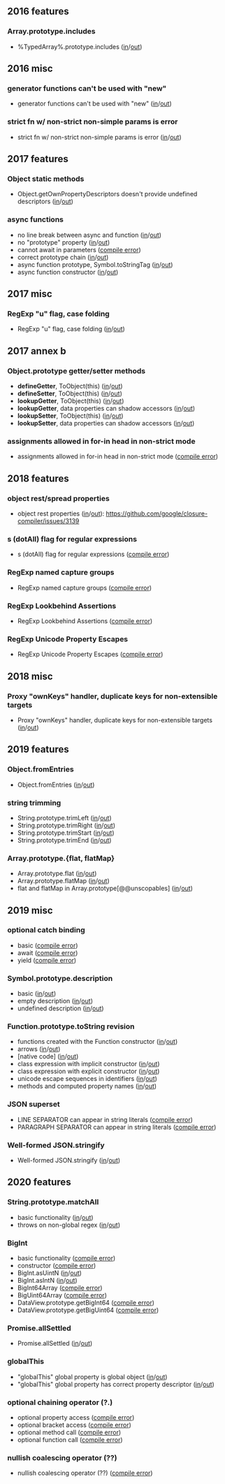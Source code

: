 
## 2016 features

### Array.prototype.includes
- %TypedArray%.prototype.includes ([in](https://github.com/teppeis/closure-compiler-es6-compat-table/blob/master/es2016plus/v20190106/2016_features/Array.prototype.includes/%25TypedArray%25.prototype.includes/in.js)/[out](https://github.com/teppeis/closure-compiler-es6-compat-table/blob/master/es2016plus/v20190106/2016_features/Array.prototype.includes/%25TypedArray%25.prototype.includes/out.js))

## 2016 misc

### generator functions can't be used with "new"
- generator functions can't be used with "new" ([in](https://github.com/teppeis/closure-compiler-es6-compat-table/blob/master/es2016plus/v20190106/2016_misc/generator_functions_cant_be_used_with_new/in.js)/[out](https://github.com/teppeis/closure-compiler-es6-compat-table/blob/master/es2016plus/v20190106/2016_misc/generator_functions_cant_be_used_with_new/out.js))

### strict fn w/ non-strict non-simple params is error
- strict fn w/ non-strict non-simple params is error ([in](https://github.com/teppeis/closure-compiler-es6-compat-table/blob/master/es2016plus/v20190106/2016_misc/strict_fn_w__non-strict_non-simple_params_is_error/in.js)/[out](https://github.com/teppeis/closure-compiler-es6-compat-table/blob/master/es2016plus/v20190106/2016_misc/strict_fn_w__non-strict_non-simple_params_is_error/out.js))

## 2017 features

### Object static methods
- Object.getOwnPropertyDescriptors doesn't provide undefined descriptors ([in](https://github.com/teppeis/closure-compiler-es6-compat-table/blob/master/es2016plus/v20190106/2017_features/Object_static_methods/Object.getOwnPropertyDescriptors_doesnt_provide_undefined_descriptors/in.js)/[out](https://github.com/teppeis/closure-compiler-es6-compat-table/blob/master/es2016plus/v20190106/2017_features/Object_static_methods/Object.getOwnPropertyDescriptors_doesnt_provide_undefined_descriptors/out.js))

### async functions
- no line break between async and function ([in](https://github.com/teppeis/closure-compiler-es6-compat-table/blob/master/es2016plus/v20190106/2017_features/async_functions/no_line_break_between_async_and_function/in.js)/[out](https://github.com/teppeis/closure-compiler-es6-compat-table/blob/master/es2016plus/v20190106/2017_features/async_functions/no_line_break_between_async_and_function/out.js))
- no "prototype" property ([in](https://github.com/teppeis/closure-compiler-es6-compat-table/blob/master/es2016plus/v20190106/2017_features/async_functions/no_prototype_property/in.js)/[out](https://github.com/teppeis/closure-compiler-es6-compat-table/blob/master/es2016plus/v20190106/2017_features/async_functions/no_prototype_property/out.js))
- cannot await in parameters ([compile error](https://github.com/teppeis/closure-compiler-es6-compat-table/blob/master/es2016plus/v20190106/2017_features/async_functions/cannot_await_in_parameters/error.txt))
- correct prototype chain ([in](https://github.com/teppeis/closure-compiler-es6-compat-table/blob/master/es2016plus/v20190106/2017_features/async_functions/correct_prototype_chain/in.js)/[out](https://github.com/teppeis/closure-compiler-es6-compat-table/blob/master/es2016plus/v20190106/2017_features/async_functions/correct_prototype_chain/out.js))
- async function prototype, Symbol.toStringTag ([in](https://github.com/teppeis/closure-compiler-es6-compat-table/blob/master/es2016plus/v20190106/2017_features/async_functions/async_function_prototype%2C_Symbol.toStringTag/in.js)/[out](https://github.com/teppeis/closure-compiler-es6-compat-table/blob/master/es2016plus/v20190106/2017_features/async_functions/async_function_prototype%2C_Symbol.toStringTag/out.js))
- async function constructor ([in](https://github.com/teppeis/closure-compiler-es6-compat-table/blob/master/es2016plus/v20190106/2017_features/async_functions/async_function_constructor/in.js)/[out](https://github.com/teppeis/closure-compiler-es6-compat-table/blob/master/es2016plus/v20190106/2017_features/async_functions/async_function_constructor/out.js))

## 2017 misc

### RegExp "u" flag, case folding
- RegExp "u" flag, case folding ([in](https://github.com/teppeis/closure-compiler-es6-compat-table/blob/master/es2016plus/v20190106/2017_misc/RegExp_u_flag%2C_case_folding/in.js)/[out](https://github.com/teppeis/closure-compiler-es6-compat-table/blob/master/es2016plus/v20190106/2017_misc/RegExp_u_flag%2C_case_folding/out.js))

## 2017 annex b

### Object.prototype getter/setter methods
- __defineGetter__, ToObject(this) ([in](https://github.com/teppeis/closure-compiler-es6-compat-table/blob/master/es2016plus/v20190106/2017_annex_b/Object.prototype_getter_setter_methods/__defineGetter__%2C_ToObject_this_/in.js)/[out](https://github.com/teppeis/closure-compiler-es6-compat-table/blob/master/es2016plus/v20190106/2017_annex_b/Object.prototype_getter_setter_methods/__defineGetter__%2C_ToObject_this_/out.js))
- __defineSetter__, ToObject(this) ([in](https://github.com/teppeis/closure-compiler-es6-compat-table/blob/master/es2016plus/v20190106/2017_annex_b/Object.prototype_getter_setter_methods/__defineSetter__%2C_ToObject_this_/in.js)/[out](https://github.com/teppeis/closure-compiler-es6-compat-table/blob/master/es2016plus/v20190106/2017_annex_b/Object.prototype_getter_setter_methods/__defineSetter__%2C_ToObject_this_/out.js))
- __lookupGetter__, ToObject(this) ([in](https://github.com/teppeis/closure-compiler-es6-compat-table/blob/master/es2016plus/v20190106/2017_annex_b/Object.prototype_getter_setter_methods/__lookupGetter__%2C_ToObject_this_/in.js)/[out](https://github.com/teppeis/closure-compiler-es6-compat-table/blob/master/es2016plus/v20190106/2017_annex_b/Object.prototype_getter_setter_methods/__lookupGetter__%2C_ToObject_this_/out.js))
- __lookupGetter__, data properties can shadow accessors ([in](https://github.com/teppeis/closure-compiler-es6-compat-table/blob/master/es2016plus/v20190106/2017_annex_b/Object.prototype_getter_setter_methods/__lookupGetter__%2C_data_properties_can_shadow_accessors/in.js)/[out](https://github.com/teppeis/closure-compiler-es6-compat-table/blob/master/es2016plus/v20190106/2017_annex_b/Object.prototype_getter_setter_methods/__lookupGetter__%2C_data_properties_can_shadow_accessors/out.js))
- __lookupSetter__, ToObject(this) ([in](https://github.com/teppeis/closure-compiler-es6-compat-table/blob/master/es2016plus/v20190106/2017_annex_b/Object.prototype_getter_setter_methods/__lookupSetter__%2C_ToObject_this_/in.js)/[out](https://github.com/teppeis/closure-compiler-es6-compat-table/blob/master/es2016plus/v20190106/2017_annex_b/Object.prototype_getter_setter_methods/__lookupSetter__%2C_ToObject_this_/out.js))
- __lookupSetter__, data properties can shadow accessors ([in](https://github.com/teppeis/closure-compiler-es6-compat-table/blob/master/es2016plus/v20190106/2017_annex_b/Object.prototype_getter_setter_methods/__lookupSetter__%2C_data_properties_can_shadow_accessors/in.js)/[out](https://github.com/teppeis/closure-compiler-es6-compat-table/blob/master/es2016plus/v20190106/2017_annex_b/Object.prototype_getter_setter_methods/__lookupSetter__%2C_data_properties_can_shadow_accessors/out.js))

### assignments allowed in for-in head in non-strict mode
- assignments allowed in for-in head in non-strict mode ([compile error](https://github.com/teppeis/closure-compiler-es6-compat-table/blob/master/es2016plus/v20190106/2017_annex_b/assignments_allowed_in_for-in_head_in_non-strict_mode/error.txt))

## 2018 features

### object rest/spread properties
- object rest properties ([in](https://github.com/teppeis/closure-compiler-es6-compat-table/blob/master/es2016plus/v20190106/2018_features/object_rest_spread_properties/object_rest_properties/in.js)/[out](https://github.com/teppeis/closure-compiler-es6-compat-table/blob/master/es2016plus/v20190106/2018_features/object_rest_spread_properties/object_rest_properties/out.js)): https://github.com/google/closure-compiler/issues/3139

### s (dotAll) flag for regular expressions
- s (dotAll) flag for regular expressions ([compile error](https://github.com/teppeis/closure-compiler-es6-compat-table/blob/master/es2016plus/v20190106/2018_features/s__dotAll__flag_for_regular_expressions/error.txt))

### RegExp named capture groups
- RegExp named capture groups ([compile error](https://github.com/teppeis/closure-compiler-es6-compat-table/blob/master/es2016plus/v20190106/2018_features/RegExp_named_capture_groups/error.txt))

### RegExp Lookbehind Assertions
- RegExp Lookbehind Assertions ([compile error](https://github.com/teppeis/closure-compiler-es6-compat-table/blob/master/es2016plus/v20190106/2018_features/RegExp_Lookbehind_Assertions/error.txt))

### RegExp Unicode Property Escapes
- RegExp Unicode Property Escapes ([compile error](https://github.com/teppeis/closure-compiler-es6-compat-table/blob/master/es2016plus/v20190106/2018_features/RegExp_Unicode_Property_Escapes/error.txt))

## 2018 misc

### Proxy "ownKeys" handler, duplicate keys for non-extensible targets
- Proxy "ownKeys" handler, duplicate keys for non-extensible targets ([in](https://github.com/teppeis/closure-compiler-es6-compat-table/blob/master/es2016plus/v20190106/2018_misc/Proxy_ownKeys_handler%2C_duplicate_keys_for_non-extensible_targets/in.js)/[out](https://github.com/teppeis/closure-compiler-es6-compat-table/blob/master/es2016plus/v20190106/2018_misc/Proxy_ownKeys_handler%2C_duplicate_keys_for_non-extensible_targets/out.js))

## 2019 features

### Object.fromEntries
- Object.fromEntries ([in](https://github.com/teppeis/closure-compiler-es6-compat-table/blob/master/es2016plus/v20190106/2019_features/Object.fromEntries/in.js)/[out](https://github.com/teppeis/closure-compiler-es6-compat-table/blob/master/es2016plus/v20190106/2019_features/Object.fromEntries/out.js))

### string trimming
- String.prototype.trimLeft ([in](https://github.com/teppeis/closure-compiler-es6-compat-table/blob/master/es2016plus/v20190106/2019_features/string_trimming/String.prototype.trimLeft/in.js)/[out](https://github.com/teppeis/closure-compiler-es6-compat-table/blob/master/es2016plus/v20190106/2019_features/string_trimming/String.prototype.trimLeft/out.js))
- String.prototype.trimRight ([in](https://github.com/teppeis/closure-compiler-es6-compat-table/blob/master/es2016plus/v20190106/2019_features/string_trimming/String.prototype.trimRight/in.js)/[out](https://github.com/teppeis/closure-compiler-es6-compat-table/blob/master/es2016plus/v20190106/2019_features/string_trimming/String.prototype.trimRight/out.js))
- String.prototype.trimStart ([in](https://github.com/teppeis/closure-compiler-es6-compat-table/blob/master/es2016plus/v20190106/2019_features/string_trimming/String.prototype.trimStart/in.js)/[out](https://github.com/teppeis/closure-compiler-es6-compat-table/blob/master/es2016plus/v20190106/2019_features/string_trimming/String.prototype.trimStart/out.js))
- String.prototype.trimEnd ([in](https://github.com/teppeis/closure-compiler-es6-compat-table/blob/master/es2016plus/v20190106/2019_features/string_trimming/String.prototype.trimEnd/in.js)/[out](https://github.com/teppeis/closure-compiler-es6-compat-table/blob/master/es2016plus/v20190106/2019_features/string_trimming/String.prototype.trimEnd/out.js))

### Array.prototype.{flat, flatMap}
- Array.prototype.flat ([in](https://github.com/teppeis/closure-compiler-es6-compat-table/blob/master/es2016plus/v20190106/2019_features/Array.prototype._flat%2C_flatMap_/Array.prototype.flat/in.js)/[out](https://github.com/teppeis/closure-compiler-es6-compat-table/blob/master/es2016plus/v20190106/2019_features/Array.prototype._flat%2C_flatMap_/Array.prototype.flat/out.js))
- Array.prototype.flatMap ([in](https://github.com/teppeis/closure-compiler-es6-compat-table/blob/master/es2016plus/v20190106/2019_features/Array.prototype._flat%2C_flatMap_/Array.prototype.flatMap/in.js)/[out](https://github.com/teppeis/closure-compiler-es6-compat-table/blob/master/es2016plus/v20190106/2019_features/Array.prototype._flat%2C_flatMap_/Array.prototype.flatMap/out.js))
- flat and flatMap in Array.prototype[@@unscopables] ([in](https://github.com/teppeis/closure-compiler-es6-compat-table/blob/master/es2016plus/v20190106/2019_features/Array.prototype._flat%2C_flatMap_/flat_and_flatMap_in_Array.prototype___unscopables_/in.js)/[out](https://github.com/teppeis/closure-compiler-es6-compat-table/blob/master/es2016plus/v20190106/2019_features/Array.prototype._flat%2C_flatMap_/flat_and_flatMap_in_Array.prototype___unscopables_/out.js))

## 2019 misc

### optional catch binding
- basic ([compile error](https://github.com/teppeis/closure-compiler-es6-compat-table/blob/master/es2016plus/v20190106/2019_misc/optional_catch_binding/basic/error.txt))
- await ([compile error](https://github.com/teppeis/closure-compiler-es6-compat-table/blob/master/es2016plus/v20190106/2019_misc/optional_catch_binding/await/error.txt))
- yield ([compile error](https://github.com/teppeis/closure-compiler-es6-compat-table/blob/master/es2016plus/v20190106/2019_misc/optional_catch_binding/yield/error.txt))

### Symbol.prototype.description
- basic ([in](https://github.com/teppeis/closure-compiler-es6-compat-table/blob/master/es2016plus/v20190106/2019_misc/Symbol.prototype.description/basic/in.js)/[out](https://github.com/teppeis/closure-compiler-es6-compat-table/blob/master/es2016plus/v20190106/2019_misc/Symbol.prototype.description/basic/out.js))
- empty description ([in](https://github.com/teppeis/closure-compiler-es6-compat-table/blob/master/es2016plus/v20190106/2019_misc/Symbol.prototype.description/empty_description/in.js)/[out](https://github.com/teppeis/closure-compiler-es6-compat-table/blob/master/es2016plus/v20190106/2019_misc/Symbol.prototype.description/empty_description/out.js))
- undefined description ([in](https://github.com/teppeis/closure-compiler-es6-compat-table/blob/master/es2016plus/v20190106/2019_misc/Symbol.prototype.description/undefined_description/in.js)/[out](https://github.com/teppeis/closure-compiler-es6-compat-table/blob/master/es2016plus/v20190106/2019_misc/Symbol.prototype.description/undefined_description/out.js))

### Function.prototype.toString revision
- functions created with the Function constructor ([in](https://github.com/teppeis/closure-compiler-es6-compat-table/blob/master/es2016plus/v20190106/2019_misc/Function.prototype.toString_revision/functions_created_with_the_Function_constructor/in.js)/[out](https://github.com/teppeis/closure-compiler-es6-compat-table/blob/master/es2016plus/v20190106/2019_misc/Function.prototype.toString_revision/functions_created_with_the_Function_constructor/out.js))
- arrows ([in](https://github.com/teppeis/closure-compiler-es6-compat-table/blob/master/es2016plus/v20190106/2019_misc/Function.prototype.toString_revision/arrows/in.js)/[out](https://github.com/teppeis/closure-compiler-es6-compat-table/blob/master/es2016plus/v20190106/2019_misc/Function.prototype.toString_revision/arrows/out.js))
- [native code] ([in](https://github.com/teppeis/closure-compiler-es6-compat-table/blob/master/es2016plus/v20190106/2019_misc/Function.prototype.toString_revision/_native_code_/in.js)/[out](https://github.com/teppeis/closure-compiler-es6-compat-table/blob/master/es2016plus/v20190106/2019_misc/Function.prototype.toString_revision/_native_code_/out.js))
- class expression with implicit constructor ([in](https://github.com/teppeis/closure-compiler-es6-compat-table/blob/master/es2016plus/v20190106/2019_misc/Function.prototype.toString_revision/class_expression_with_implicit_constructor/in.js)/[out](https://github.com/teppeis/closure-compiler-es6-compat-table/blob/master/es2016plus/v20190106/2019_misc/Function.prototype.toString_revision/class_expression_with_implicit_constructor/out.js))
- class expression with explicit constructor ([in](https://github.com/teppeis/closure-compiler-es6-compat-table/blob/master/es2016plus/v20190106/2019_misc/Function.prototype.toString_revision/class_expression_with_explicit_constructor/in.js)/[out](https://github.com/teppeis/closure-compiler-es6-compat-table/blob/master/es2016plus/v20190106/2019_misc/Function.prototype.toString_revision/class_expression_with_explicit_constructor/out.js))
- unicode escape sequences in identifiers ([in](https://github.com/teppeis/closure-compiler-es6-compat-table/blob/master/es2016plus/v20190106/2019_misc/Function.prototype.toString_revision/unicode_escape_sequences_in_identifiers/in.js)/[out](https://github.com/teppeis/closure-compiler-es6-compat-table/blob/master/es2016plus/v20190106/2019_misc/Function.prototype.toString_revision/unicode_escape_sequences_in_identifiers/out.js))
- methods and computed property names ([in](https://github.com/teppeis/closure-compiler-es6-compat-table/blob/master/es2016plus/v20190106/2019_misc/Function.prototype.toString_revision/methods_and_computed_property_names/in.js)/[out](https://github.com/teppeis/closure-compiler-es6-compat-table/blob/master/es2016plus/v20190106/2019_misc/Function.prototype.toString_revision/methods_and_computed_property_names/out.js))

### JSON superset
- LINE SEPARATOR can appear in string literals ([compile error](https://github.com/teppeis/closure-compiler-es6-compat-table/blob/master/es2016plus/v20190106/2019_misc/JSON_superset/LINE_SEPARATOR_can_appear_in_string_literals/error.txt))
- PARAGRAPH SEPARATOR can appear in string literals ([compile error](https://github.com/teppeis/closure-compiler-es6-compat-table/blob/master/es2016plus/v20190106/2019_misc/JSON_superset/PARAGRAPH_SEPARATOR_can_appear_in_string_literals/error.txt))

### Well-formed JSON.stringify
- Well-formed JSON.stringify ([in](https://github.com/teppeis/closure-compiler-es6-compat-table/blob/master/es2016plus/v20190106/2019_misc/Well-formed_JSON.stringify/in.js)/[out](https://github.com/teppeis/closure-compiler-es6-compat-table/blob/master/es2016plus/v20190106/2019_misc/Well-formed_JSON.stringify/out.js))

## 2020 features

### String.prototype.matchAll
- basic functionality ([in](https://github.com/teppeis/closure-compiler-es6-compat-table/blob/master/es2016plus/v20190106/2020_features/String.prototype.matchAll/basic_functionality/in.js)/[out](https://github.com/teppeis/closure-compiler-es6-compat-table/blob/master/es2016plus/v20190106/2020_features/String.prototype.matchAll/basic_functionality/out.js))
- throws on non-global regex ([in](https://github.com/teppeis/closure-compiler-es6-compat-table/blob/master/es2016plus/v20190106/2020_features/String.prototype.matchAll/throws_on_non-global_regex/in.js)/[out](https://github.com/teppeis/closure-compiler-es6-compat-table/blob/master/es2016plus/v20190106/2020_features/String.prototype.matchAll/throws_on_non-global_regex/out.js))

### BigInt
- basic functionality ([compile error](https://github.com/teppeis/closure-compiler-es6-compat-table/blob/master/es2016plus/v20190106/2020_features/BigInt/basic_functionality/error.txt))
- constructor ([compile error](https://github.com/teppeis/closure-compiler-es6-compat-table/blob/master/es2016plus/v20190106/2020_features/BigInt/constructor/error.txt))
- BigInt.asUintN ([in](https://github.com/teppeis/closure-compiler-es6-compat-table/blob/master/es2016plus/v20190106/2020_features/BigInt/BigInt.asUintN/in.js)/[out](https://github.com/teppeis/closure-compiler-es6-compat-table/blob/master/es2016plus/v20190106/2020_features/BigInt/BigInt.asUintN/out.js))
- BigInt.asIntN ([in](https://github.com/teppeis/closure-compiler-es6-compat-table/blob/master/es2016plus/v20190106/2020_features/BigInt/BigInt.asIntN/in.js)/[out](https://github.com/teppeis/closure-compiler-es6-compat-table/blob/master/es2016plus/v20190106/2020_features/BigInt/BigInt.asIntN/out.js))
- BigInt64Array ([compile error](https://github.com/teppeis/closure-compiler-es6-compat-table/blob/master/es2016plus/v20190106/2020_features/BigInt/BigInt64Array/error.txt))
- BigUint64Array ([compile error](https://github.com/teppeis/closure-compiler-es6-compat-table/blob/master/es2016plus/v20190106/2020_features/BigInt/BigUint64Array/error.txt))
- DataView.prototype.getBigInt64 ([compile error](https://github.com/teppeis/closure-compiler-es6-compat-table/blob/master/es2016plus/v20190106/2020_features/BigInt/DataView.prototype.getBigInt64/error.txt))
- DataView.prototype.getBigUint64 ([compile error](https://github.com/teppeis/closure-compiler-es6-compat-table/blob/master/es2016plus/v20190106/2020_features/BigInt/DataView.prototype.getBigUint64/error.txt))

### Promise.allSettled
- Promise.allSettled ([in](https://github.com/teppeis/closure-compiler-es6-compat-table/blob/master/es2016plus/v20190106/2020_features/Promise.allSettled/in.js)/[out](https://github.com/teppeis/closure-compiler-es6-compat-table/blob/master/es2016plus/v20190106/2020_features/Promise.allSettled/out.js))

### globalThis
- "globalThis" global property is global object ([in](https://github.com/teppeis/closure-compiler-es6-compat-table/blob/master/es2016plus/v20190106/2020_features/globalThis/globalThis_global_property_is_global_object/in.js)/[out](https://github.com/teppeis/closure-compiler-es6-compat-table/blob/master/es2016plus/v20190106/2020_features/globalThis/globalThis_global_property_is_global_object/out.js))
- "globalThis" global property has correct property descriptor ([in](https://github.com/teppeis/closure-compiler-es6-compat-table/blob/master/es2016plus/v20190106/2020_features/globalThis/globalThis_global_property_has_correct_property_descriptor/in.js)/[out](https://github.com/teppeis/closure-compiler-es6-compat-table/blob/master/es2016plus/v20190106/2020_features/globalThis/globalThis_global_property_has_correct_property_descriptor/out.js))

### optional chaining operator (?.)
- optional property access ([compile error](https://github.com/teppeis/closure-compiler-es6-compat-table/blob/master/es2016plus/v20190106/2020_features/optional_chaining_operator___._/optional_property_access/error.txt))
- optional bracket access ([compile error](https://github.com/teppeis/closure-compiler-es6-compat-table/blob/master/es2016plus/v20190106/2020_features/optional_chaining_operator___._/optional_bracket_access/error.txt))
- optional method call ([compile error](https://github.com/teppeis/closure-compiler-es6-compat-table/blob/master/es2016plus/v20190106/2020_features/optional_chaining_operator___._/optional_method_call/error.txt))
- optional function call ([compile error](https://github.com/teppeis/closure-compiler-es6-compat-table/blob/master/es2016plus/v20190106/2020_features/optional_chaining_operator___._/optional_function_call/error.txt))

### nullish coalescing operator (??)
- nullish coalescing operator (??) ([compile error](https://github.com/teppeis/closure-compiler-es6-compat-table/blob/master/es2016plus/v20190106/2020_features/nullish_coalescing_operator_____/error.txt))
